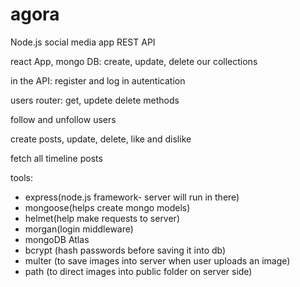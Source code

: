# agora

Node.js social media app REST API

react App, mongo DB: create, update, delete our collections

in the API: register and log in autentication

users router: get, updete delete methods

follow and unfollow users

create posts, update, delete, like and dislike

fetch all timeline posts

tools: 
- express(node.js framework- server will run in there)
- mongoose(helps create mongo models)
- helmet(help make requests to server)
- morgan(login middleware)
- mongoDB Atlas
- bcrypt (hash passwords before saving it into db) 
- multer (to save images into server when user uploads an image)
- path (to direct images into public folder on server side)
